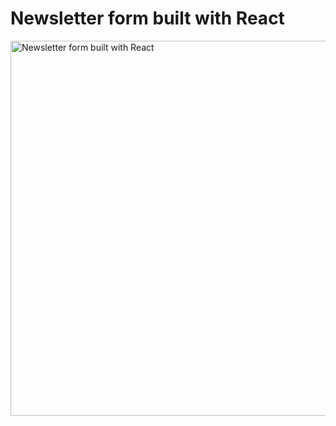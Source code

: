 # Newsletter form built with React


<img width="600" align="center" alt="Newsletter form built with React" src="https://user-images.githubusercontent.com/82247833/202877482-0a9ce627-840a-4534-bc51-3d0c324bf423.png">
